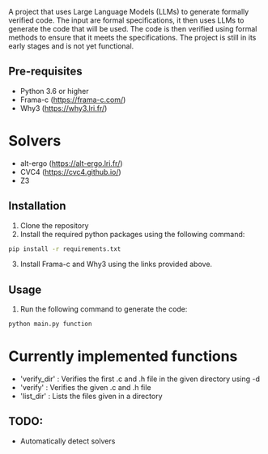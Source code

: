A project that uses Large Language Models (LLMs) to generate formally verified code. The input are formal specifications, it then uses LLMs to generate the code that will be used. The code is then verified using formal methods to ensure that it meets the specifications. The project is still in its early stages and is not yet functional. 

## Pre-requisites
- Python 3.6 or higher
- Frama-c (https://frama-c.com/)
- Why3 (https://why3.lri.fr/)

# Solvers 
- alt-ergo (https://alt-ergo.lri.fr/)
- CVC4 (https://cvc4.github.io/)
- Z3  


## Installation
1. Clone the repository
2. Install the required python packages using the following command:
```bash
pip install -r requirements.txt
```
3. Install Frama-c and Why3 using the links provided above.

## Usage
1. Run the following command to generate the code:
```bash
python main.py function
```

# Currently implemented functions
- 'verify_dir'  : Verifies the first .c and .h file in the given directory using -d
- 'verify'      : Verifies the given .c and .h file 
- 'list_dir'    : Lists the files given in a directory

## TODO:
- Automatically detect solvers
